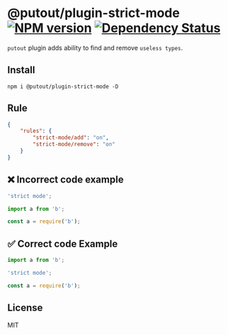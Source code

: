 # @putout/plugin-strict-mode [![NPM version][NPMIMGURL]][NPMURL] [![Dependency Status][DependencyStatusIMGURL]][DependencyStatusURL]

[NPMIMGURL]:                https://img.shields.io/npm/v/@putout/plugin-strict-mode.svg?style=flat&longCache=true
[NPMURL]:                   https://npmjs.org/package/@putout/plugin-strict-mode "npm"

[DependencyStatusURL]:      https://david-dm.org/coderaiser/putout?path=packages/plugin-strict-mode
[DependencyStatusIMGURL]:   https://david-dm.org/coderaiser/putout.svg?path=packages/plugin-strict-mode

`putout` plugin adds ability to find and remove `useless types`.

## Install

```
npm i @putout/plugin-strict-mode -D
```

## Rule

```json
{
    "rules": {
        "strict-mode/add": "on",
        "strict-mode/remove": "on"
    }
}
```

## ❌ Incorrect code example

```js
'strict mode';

import a from 'b';
```

```js
const a = require('b');
```

## ✅ Correct code Example

```js
import a from 'b';
```

```js
'strict mode';

const a = require('b');
```

## License

MIT

